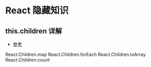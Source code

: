 # React 隐藏知识

## this.children 详解

- [参考](https://www.jianshu.com/p/d1975493b5ea/)

React.Children.map  React.Children.forEach React.Children.toArray React.Children.count